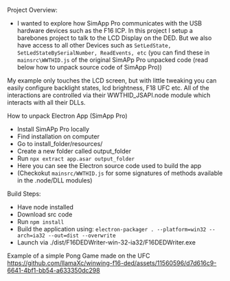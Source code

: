 Project Overview:
- I wanted to explore how SimApp Pro communicates with the USB hardware devices such as the F16 ICP. In this project I setup a barebones project to talk to the LCD Display on the DED. But we also have access to all other Devices such as `SetLedState, SetLedStateBySerialNumber, ReadEvents, etc` (you can find these in `mainsrc\WWTHID.js` of the original SimAPp Pro unpacked code (read below how to unpack source code of SimApp Pro))

My example only touches the LCD screen, but with little tweaking you can easily configure backlight states, lcd brightness, F18 UFC etc. All of the interactions are controlled via their WWTHID_JSAPI.node module which interacts with all their DLLs.


How to unpack Electron App (SimApp Pro)
- Install SimAPp Pro locally
- Find installation on computer
- Go to install_folder/resources/
- Create a new folder called output_folder
- Run `npx extract app.asar output_folder`
- Here you can see the Electron source code used to build the app
- (Checkokut `mainsrc/WWTHID.js` for some signatures of methods available in the .node/DLL modules)

Build Steps:
- Have node installed
- Download src code
- Run `npm install`
- Build the application using: `electron-packager . --platform=win32 --arch=ia32 --out=dist --overwrite`
- Launch via ./dist/F16DEDWriter-win-32-ia32/F16DEDWriter.exe

Example of a simple Pong Game made on the UFC
https://github.com/llamaXc/winwing-f16-ded/assets/11560596/d7d616c9-6641-4bf1-bb54-a633350dc298
